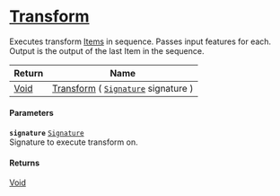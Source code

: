 # [Transform](./SequentialTransformPipeline--Transform.md)

Executes transform [Items](https://github.com/hargitomi97/sigstat/blob/master/docs/md/SigStat/Common/Pipeline/SequentialTransformPipeline.md) in sequence.  Passes input features for each.  Output is the output of the last Item in the sequence.

| Return | Name | 
| --- | --- | 
| [Void](https://docs.microsoft.com/en-us/dotnet/api/System.Void) | [Transform](./SequentialTransformPipeline--Transform.md) ( [`Signature`](./../../Signature.md) signature ) | 


#### Parameters
**`signature`**  [`Signature`](./../../Signature.md)<br>Signature to execute transform on.
#### Returns
[Void](https://docs.microsoft.com/en-us/dotnet/api/System.Void)<br>

